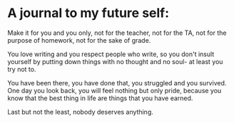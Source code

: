 # A journal to my future self: 

Make it for you and you only, not for the teacher, not for the TA, not for the purpose of homework, not for the sake of grade. 

You love writing and you respect people who write, so you don't insult yourself by putting down things with no thought and no soul- at least you try not to. 

You have been there, you have done that, you struggled and you survived. One day you look back, you will feel nothing but only pride, because you know that the best thing in life are things that you have earned. 

Last but not the least, nobody deserves anything. 
